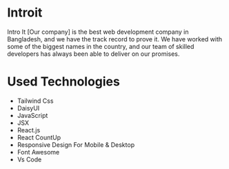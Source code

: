 # Introit
Intro It [Our company] is the best web development company in Bangladesh, and we have the track record to prove it. We have worked
with some of the biggest names in the country, and our team of skilled developers has always been able to deliver on our promises.

# Used Technologies
* Tailwind Css
* DaisyUI
* JavaScript
* JSX
* React.js
* React CountUp
* Responsive Design For Mobile & Desktop
* Font Awesome
* Vs Code

